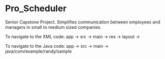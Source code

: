 # Pro_Scheduler
Senior Capstone Project. Simplifies communication between employees and managers in small to medium sized companies.

To navigate to the XML code: app -> src -> main -> res -> layout -> 

To navigate to the Java code: app -> src -> main -> java/com/example/randy/sample
